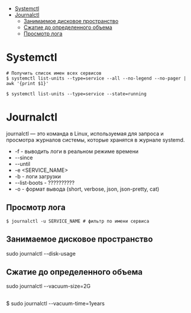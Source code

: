 * [Systemctl](#systemctl)
* [Journalctl](#journalctl)
  * [Занимаемое дисковое пространство](#занимаемое-дисковое-пространство)
  * [Сжатие до определенного объема](#сжатие-до-определенного-объема)
  * [Просмотр лога](#просмотр-лога)

# Systemctl
```
# Получить список имен всех сервисов
$ systemctl list-units --type=service --all --no-legend --no-pager | awk '{print $1}'
```
```
$ systemctl list-units --type=service --state=running
```

# Journalctl
journalctl — это команда в Linux, используемая для запроса и просмотра журналов системы, которые хранятся в журнале systemd. 

* -f - выводить логи в реальном режиме времени
* --since
* --until
* -e <SERVICE_NAME>
* -b - логи загрузки
* --list-boots - ??????????
* -o - формат вывода (short, verbose, json, json-pretty, cat)

## Просмотр лога
```
$ journalctl -u SERVICE_NAME # фильтр по имени сервиса
```

## Занимаемое дисковое пространство
sudo journalctl --disk-usage

## Сжатие до определенного объема
sudo journalctl --vacuum-size=2G

##
$ sudo journalctl --vacuum-time=1years
